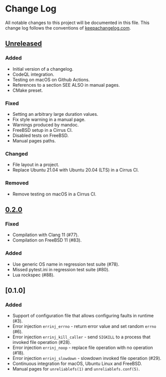 # Change Log

All notable changes to this project will be documented in this file. This
change log follows the conventions of
[keepachangelog.com](https://keepachangelog.com/).

## [Unreleased]

[Unreleased]: https://github.com/ligurio/unreliablefs/compare/0.2.0...HEAD

### Added

- Initial version of a changelog.
- CodeQL integration.
- Testing on macOS on Github Actions.
- References to a section SEE ALSO in manual pages.
- CMake preset.

### Fixed

- Setting an arbitrary large duration values.
- Fix style warning in a manual page.
- Warnings produced by mandoc.
- FreeBSD setup in a Cirrus CI.
- Disabled tests on FreeBSD.
- Manual pages paths.

### Changed

- File layout in a project.
- Replace Ubuntu 21.04 with Ubuntu 20.04 (LTS) in a Cirrus CI.

### Removed

- Remove testing on macOS in a Cirrus CI.

## [0.2.0]

[0.2.0]: https://github.com/ligurio/unreliablefs/compare/0.1.0...HEAD

### Fixed

- Compilation with Clang 11 (#77).
- Compilation on FreeBSD 11 (#83).

### Added

- Use generic OS name in regression test suite (#78).
- Missed pytest.ini in regression test suite (#80).
- Lua rockspec (#88).

## [0.1.0]

### Added

- Support of configuration file that allows configuring faults in runtime (#3).
- Error injection `errinj_errno` - return error value and set random `errno` (#6).
- Error injection `errinj_kill_caller` - send `SIGKILL` to a process that invoked file operation (#28).
- Error injection `errinj_noop` - replace file operation with no operation (#18).
- Error injection `errinj_slowdown` - slowdown invoked file operation (#29).
- Continuous integration for macOS, Ubuntu Linux and FreeBSD.
- Manual pages for `unreliablefs(1)` and `unreliablefs.conf(5)`.
